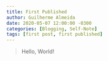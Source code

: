 ```yaml
---
title: First Published
author: Guilherme Almeida
date: 2020-05-07 12:00:00 -0300
categories: [Blogging, Self-Note]
tags: [first post, first published]
---
```

>Hello, World!
